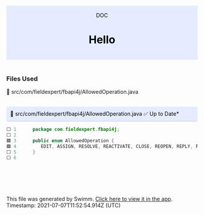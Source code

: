 <div align="center" style="background-color: #e5ecff; color: black"><br/><div>DOC</div><h1>Hello</h1><br/></div>
<br/>

### Files Used
📄 src/com/fieldexpert/fbapi4j/AllowedOperation.java


<br/>

<div style="background: #e5ecff; padding: 10px 10px 10px 10px; border-bottom: 1px solid #c1c7d0; border-radius: 4px; color: black">    📄 src/com/fieldexpert/fbapi4j/AllowedOperation.java ✅ Up to Date*

   </div>

```java
⬜ 1      package com.fieldexpert.fbapi4j;
⬜ 2      
🟩 3      public enum AllowedOperation {
🟩 4      	EDIT, ASSIGN, RESOLVE, REACTIVATE, CLOSE, REOPEN, REPLY, FORWARD, EMAIL, MOVE, SPAM, REMIND;
⬜ 5      }
⬜ 6      
```
<br/>

<br/><br/>

This file was generated by Swimm. [Click here to view it in the app](https://swimm.io/link?l=c3dpbW0lM0ElMkYlMkZyZXBvcyUyRk9ZNlZONlZHT2NCZGdXUmh4bnJuJTJGZG9jcyUyRlB6S3NhSjhjUGdERjQyNzVWdXVK). Timestamp: 2021-07-07T11:52:54.914Z (UTC)
